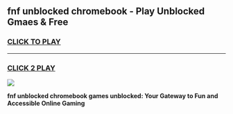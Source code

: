 
## fnf unblocked chromebook - Play Unblocked Gmaes & Free
<h3>
<a href="https://news.freeplayer.one?title=fnf_unblocked_chromebook&ref=16F">CLICK TO PLAY</a></h3>
<hr>

<h3>
<a href="https://news.freeplayer.one?title=fnf_unblocked_chromebook&ref=16F">CLICK 2 PLAY</a>
  
</h3>

<a href="https://news.freeplayer.one?title=fnf_unblocked_chromebook&ref=16F/"><img src="https://clearcache.store/games.png"></a>


**fnf unblocked chromebook games unblocked: Your Gateway to Fun and Accessible Online Gaming**
